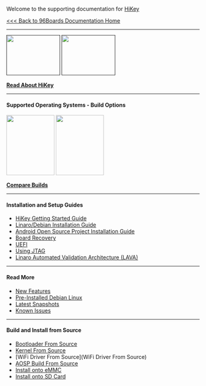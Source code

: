 Welcome to the supporting documentation for [HiKey](https://www.96boards.org/products/ce/hikey/)

[<<< Back to 96Boards Documentation Home](https://github.com/96boards/documentation/wiki)

***

[<img src="http://i.imgur.com/0e7lsoO.png" data-canonical-src="http://i.imgur.com/0e7lsoO.png" width="140" height="105" />]()
[<img src="http://i.imgur.com/dGuIBpa.png" data-canonical-src="http://i.imgur.com/dGuIBpa.png" width="140" height="105" />]()

[**Read About HiKey**](https://github.com/96boards/documentation/wiki/About-HiKey)

***

#### Supported Operating Systems - Build Options
[<img src="http://i.imgur.com/jl4GG0d.png" data-canonical-src="http://i.imgur.com/jl4GG0d.png" width="125" height="157" />](https://github.com/96boards/documentation/wiki/HiKey-Crossroads)
[<img src="http://i.imgur.com/7rrS2JR.png" data-canonical-src="http://i.imgur.com/7rrS2JR.png" width="125" height="157" />](https://github.com/96boards/documentation/wiki/HiKey-Crossroads)

[**Compare Builds**](https://github.com/96boards/documentation/wiki/Compare-96Boards-Builds)

***

#### Installation and Setup Guides

- [HiKey Getting Started Guide](https://github.com/96boards/documentation/wiki/HiKeyGettingStarted)
- [Linaro/Debian Installation Guide](https://github.com/96boards/documentation/wiki/HiKeyGettingStarted#debian-linux-os)
- [Android Open Source Project Installation Guide](https://github.com/96boards/documentation/wiki/HiKeyGettingStarted#android-open-source-project-aosp)
- [Board Recovery](https://github.com/96boards/documentation/wiki/HiKeyGettingStarted#5-board-recovery)
- [UEFI](https://github.com/96boards/documentation/wiki/HiKeyUEFI)
- [Using JTAG](https://github.com/96boards/documentation/wiki/JTAG-on-HiKey)
- [Linaro Automated Validation Architecture (LAVA)](https://github.com/96boards/documentation/wiki/HiKeyLAVA)


***

#### Read More


- [New Features](https://github.com/96boards/documentation/wiki/HiKeyGettingStarted#1-new-features)
- [Pre-Installed Debian Linux](https://github.com/96boards/documentation/wiki/HiKeyGettingStarted#2-pre-installed-debian-linux)
- [Latest Snapshots](https://github.com/96boards/documentation/wiki/LatestSnapshots)
- [Known Issues](https://github.com/96boards/documentation/wiki/HiKeyGettingStarted#7-known-issues)

***

#### Build and Install from Source

- [Bootloader From Source](https://github.com/96boards/documentation/wiki/HiKeyGettingStarted#bootloader-from-source)
- [Kernel From Source](https://github.com/96boards/documentation/wiki/HiKeyGettingStarted#kernel-from-source)
- [WiFi Driver From Source](WiFi Driver From Source)
- [AOSP Build From Source](https://github.com/96boards/documentation/wiki/HiKeyGettingStarted#aosp-build-from-source)
- [Install onto eMMC](https://github.com/96boards/documentation/wiki/HiKeyGettingStarted#install-onto-emmc)
- [Install onto SD Card](https://github.com/96boards/documentation/wiki/HiKeyGettingStarted#install-onto-sd-card)